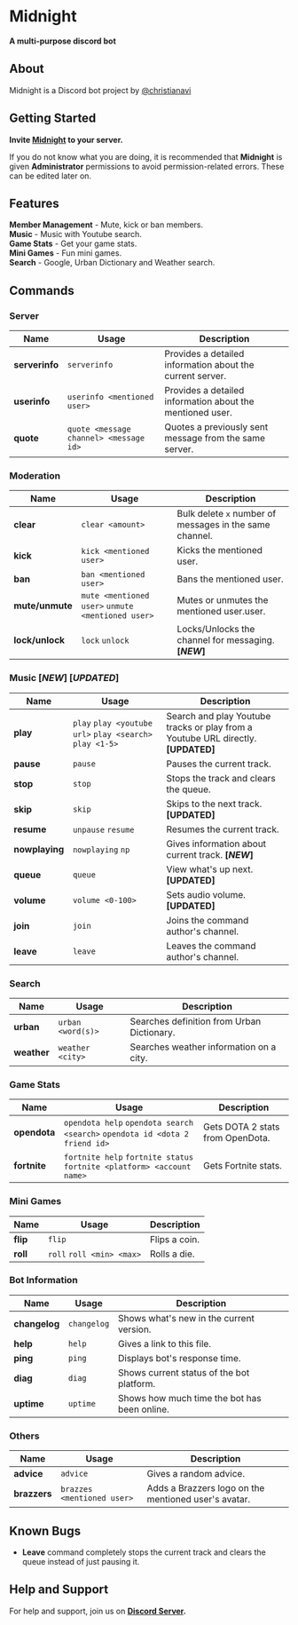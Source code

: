 
  

# Midnight
**A multi-purpose discord bot**

## About
Midnight is a Discord bot project by [@christianavi](https://github.com/christianavi)

## Getting Started

**Invite [Midnight](https://discordapp.com/oauth2/authorize?client_id=495182709283356682&scope=bot&permissions=2146958591) to your server.**

If you do not know what you are doing, it is recommended that **Midnight** is given **Administrator** permissions to avoid permission-related errors. These can be edited later on.

## Features

**Member Management** - Mute, kick or ban members.<br/>
**Music** - Music with Youtube search.<br/>
**Game Stats** - Get your game stats.<br/>
**Mini Games** - Fun mini games.<br/>
**Search** - Google, Urban Dictionary and Weather search.

## Commands

### Server
| Name | Usage | Description |
| --- | --- | ---|
|**serverinfo** | `serverinfo` | Provides a detailed information about the current server. |
|**userinfo**| `userinfo <mentioned user>` | Provides a detailed information about the mentioned user. |
|**quote** |`quote <message channel> <message id>` | Quotes a previously sent message from the same server.

### Moderation
| Name | Usage | Description |
| --- | --- | ---|
|**clear** | `clear <amount>` | Bulk delete `x` number of messages in the same channel. |
|**kick** | `kick <mentioned user>` | Kicks the mentioned user. |
| **ban** | `ban <mentioned user>` | Bans the mentioned user.
| **mute/unmute** | `mute <mentioned user>` `unmute <mentioned user>` | Mutes or unmutes the mentioned user.user.
| **lock/unlock** | `lock` `unlock` | Locks/Unlocks the channel for messaging. **[_NEW_]**
### Music [_NEW_] [_UPDATED_]
| Name | Usage | Description |
| --- | --- | ---|
|**play**| `play` `play <youtube url>` `play <search>` `play <1-5>` | Search and play Youtube tracks or play from a Youtube URL directly. **[UPDATED]**
| **pause**| `pause` | Pauses the current track.
| **stop** | `stop` | Stops the track and clears the queue.
| **skip** | `skip` |Skips to the next track. **[UPDATED]**
|**resume** | `unpause` `resume` |Resumes the current track.
| **nowplaying** | `nowplaying` `np` | Gives information about current track. **[_NEW_]**
| **queue** | `queue` | View what's up next. **[UPDATED]**
|**volume** | `volume <0-100>` |Sets audio volume. **[UPDATED]**
|**join** | `join` | Joins the command author's channel.
| **leave** | `leave` | Leaves the command author's channel.

### Search
| Name | Usage | Description |
| --- | --- | ---|
| **urban** |`urban <word(s)>` | Searches definition from Urban Dictionary.
| **weather** |`weather <city>` | Searches weather information on a city.

### Game Stats

| Name | Usage | Description |
| --- | --- | ---|
| **opendota**| `opendota help` `opendota search <search>` `opendota id <dota 2 friend id>` | Gets DOTA 2 stats from OpenDota.
|**fortnite** |`fortnite help` `fortnite status` `fortnite <platform> <account name>` |Gets Fortnite stats.

### Mini Games
| Name | Usage | Description |
| --- | --- | ---|
| **flip** |`flip` | Flips a coin.
| **roll** |`roll` `roll <min> <max>` | Rolls a die.

### Bot Information
| Name | Usage | Description |
| --- | --- | ---|
|**changelog** |`changelog` | Shows what's new in the current version. |
|**help** | `help` | Gives a link to this file. |
|**ping** |`ping` | Displays bot's response time. |
| **diag** | `diag` | Shows current status of the bot platform.|
| **uptime** |`uptime` | Shows how much time the bot has been online. |



### Others

| Name | Usage | Description |
| --- | --- | ---|
| **advice** |`advice`| Gives a random advice.
| **brazzers** |`brazzes <mentioned user>` | Adds a Brazzers logo on the mentioned user's avatar.



## Known Bugs

 - **Leave** command completely stops the current track and clears the queue instead of just pausing it.



## Help and Support
For help and support, join us on **[Discord Server](https://discord.gg/aWbPNXK "https://discord.gg/aWbPNXK").**
